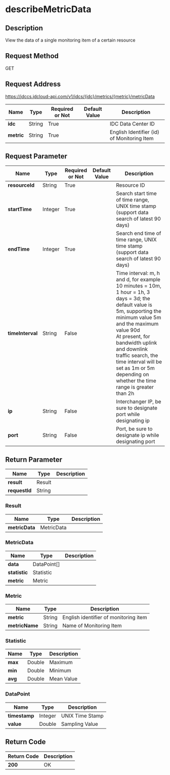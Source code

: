 # describeMetricData


## Description
View the data of a single monitoring item of a certain resource

## Request Method
GET

## Request Address
https://jdccs.jdcloud-api.com/v1/idcs/{idc}/metrics/{metric}/metricData

|Name|Type|Required or Not|Default Value|Description|
|---|---|---|---|---|
|**idc**|String|True| |IDC Data Center ID|
|**metric**|String|True| |English Identifier (id) of Monitoring Item|

## Request Parameter
|Name|Type|Required or Not|Default Value|Description|
|---|---|---|---|---|
|**resourceId**|String|True| |Resource ID|
|**startTime**|Integer|True| |Search start time of time range, UNIX time stamp (support data search of latest 90 days)|
|**endTime**|Integer|True| |Search end time of time range, UNIX time stamp (support data search of latest 90 days)|
|**timeInterval**|String|False| |Time interval: m, h and d, for example 10 minutes = 10m, 1 hour = 1h, 3 days = 3d; the default value is 5m, supporting the minimum value 5m and the maximum value 90d<br>At present, for bandwidth uplink and downlink traffic search, the time interval will be set as 1m or 5m depending on whether the time range is greater than 2h|
|**ip**|String|False| |Interchanger IP, be sure to designate port while designating ip|
|**port**|String|False| |Port, be sure to designate ip while designating port|


## Return Parameter
|Name|Type|Description|
|---|---|---|
|**result**|Result| |
|**requestId**|String| |

### Result
|Name|Type|Description|
|---|---|---|
|**metricData**|MetricData| |
### MetricData
|Name|Type|Description|
|---|---|---|
|**data**|DataPoint[]| |
|**statistic**|Statistic| |
|**metric**|Metric| |
### Metric
|Name|Type|Description|
|---|---|---|
|**metric**|String|English identifier of monitoring item|
|**metricName**|String|Name of Monitoring Item|
### Statistic
|Name|Type|Description|
|---|---|---|
|**max**|Double|Maximum|
|**min**|Double|Minimum|
|**avg**|Double|Mean Value|
### DataPoint
|Name|Type|Description|
|---|---|---|
|**timestamp**|Integer|UNIX Time Stamp|
|**value**|Double|Sampling Value|

## Return Code
|Return Code|Description|
|---|---|
|**200**|OK|
